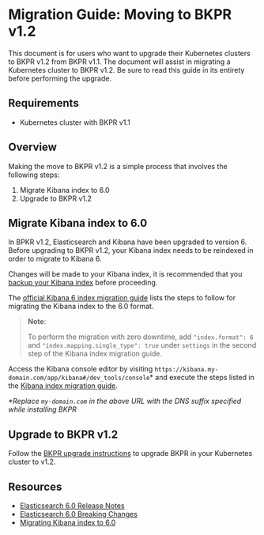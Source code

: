 # Migration Guide: Moving to BKPR v1.2

This document is for users who want to upgrade their Kubernetes clusters to BKPR v1.2 from BKPR v1.1. The document will assist in migrating a Kubernetes cluster to BKPR v1.2. Be sure to read this guide in its entirety before performing the upgrade.

## Requirements

* Kubernetes cluster with BKPR v1.1

## Overview

Making the move to BKPR v1.2 is a simple process that involves the following steps:

1. Migrate Kibana index to 6.0
1. Upgrade to BKPR v1.2

## Migrate Kibana index to 6.0

In BPKR v1.2, Elasticsearch and Kibana have been upgraded to version 6. Before upgrading to BKPR v1.2, your Kibana index needs to be reindexed in order to migrate to Kibana 6.

Changes will be made to your Kibana index, it is recommended that you [backup your Kibana index](https://www.elastic.co/guide/en/elasticsearch/reference/5.6/modules-snapshots.html) before proceeding.

The [official Kibana 6 index migration guide](https://www.elastic.co/guide/en/kibana/6.0/migrating-6.0-index.html#migrating-6.0-index) lists the steps to follow for migrating the Kibana index to the 6.0 format.

> **Note**:
>
> To perform the migration with zero downtime, add `"index.format": 6` and `"index.mapping.single_type": true` under `settings` in the second step of the Kibana index migration guide.

Access the Kibana console editor by visiting `https://kibana.my-domain.com/app/kibana#/dev_tools/console`* and execute the steps listed in the [Kibana index migration guide](https://www.elastic.co/guide/en/kibana/6.0/migrating-6.0-index.html#migrating-6.0-index).

_*Replace `my-domain.com` in the above URL with the DNS suffix specified while installing BKPR_

## Upgrade to BKPR v1.2

Follow the [BKPR upgrade instructions](../workflow.md#upgrading) to upgrade BKPR in your Kubernetes cluster to v1.2.

## Resources

* [Elasticsearch 6.0 Release Notes](https://www.elastic.co/guide/en/elasticsearch/reference/6.0/es-release-notes.html)
* [Elasticsearch 6.0 Breaking Changes](https://www.elastic.co/guide/en/elasticsearch/reference/6.0/breaking-changes-6.0.html)
* [Migrating Kibana index to 6.0](https://www.elastic.co/guide/en/kibana/6.0/migrating-6.0-index.html)
